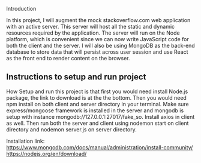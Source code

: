 
Introduction

In this project, I will augment the mock stackoverflow.com web application with an active server. This server will host all the static and dynamic resources required by the application. The server will run on the Node platform, which is convenient since we can now write JavaScript code for both the client and the server. I will also be using MongoDB as the back-end database to store data that will persist across user session and use React as the front end to render content on the browser. 

## Instructions to setup and run project
How Setup and run this project is that first you would need install Node.js package, the link to download is at the the bottom. Then you would need npm install on both client and server directory in your terminal. Make sure express/mongoose framework is installed in the server and mongodb is setup with instance mongodb://127.0.0.1:27017/fake_so. Install axios in client as well. Then run both the server and client using nodemon start on client directory and nodemon server.js on server directory. 

Installation link: 
https://www.mongodb.com/docs/manual/administration/install-community/
https://nodejs.org/en/download/


